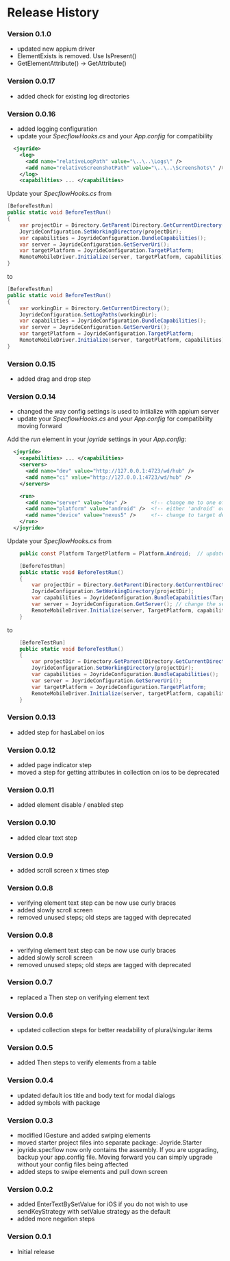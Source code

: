 
# Release History

### Version 0.1.0
- updated new appium driver
- ElementExists is removed.  Use IsPresent()
- GetElementAttribute() -> GetAttribute()

### Version 0.0.17
- added check for existing log directories

### Version 0.0.16
- added logging configuration
- update your *SpecflowHooks.cs* and your *App.config* for compatibility
```xml
  <joyride>
    <log>
      <add name="relativeLogPath" value="\..\..\Logs\" />
      <add name="relativeScreenshotPath" value="\..\..\Screenshots\" />
    </log>
    <capabilities> ... </capabilities>
```

Update your *SpecflowHooks.cs* from

```csharp
[BeforeTestRun]
public static void BeforeTestRun()
{
    var projectDir = Directory.GetParent(Directory.GetCurrentDirectory()).Parent.FullName;
    JoyrideConfiguration.SetWorkingDirectory(projectDir);
    var capabilities = JoyrideConfiguration.BundleCapabilities();
    var server = JoyrideConfiguration.GetServerUri();
    var targetPlatform = JoyrideConfiguration.TargetPlatform;
    RemoteMobileDriver.Initialize(server, targetPlatform, capabilities);
}
```

to
```csharp
[BeforeTestRun]
public static void BeforeTestRun()
{
    var workingDir = Directory.GetCurrentDirectory();
    JoyrideConfiguration.SetLogPaths(workingDir);
    var capabilities = JoyrideConfiguration.BundleCapabilities();
    var server = JoyrideConfiguration.GetServerUri();
    var targetPlatform = JoyrideConfiguration.TargetPlatform;
    RemoteMobileDriver.Initialize(server, targetPlatform, capabilities);
}
```

### Version 0.0.15
- added drag and drop step

### Version 0.0.14
- changed the way config settings is used to intiialize with appium server
- update your *SpecflowHooks.cs* and your *App.config* for compatibility moving forward

Add the *run* element in your *joyride* settings in your *App.config*:
```xml
  <joyride>
    <capabilities> ... </capabilities>
    <servers>
      <add name="dev" value="http://127.0.0.1:4723/wd/hub" />
      <add name="ci" value="http://127.0.0.1:4723/wd/hub" />
    </servers>

    <run>
      <add name="server" value="dev" />        <!-- change me to one of your available servers -->
      <add name="platform" value="android" />  <!-- either 'android' or 'ios' -->
      <add name="device" value="nexus5" />     <!-- change to target device's name -->
    </run>
  </joyride>
```
Update your *SpecflowHooks.cs* from

```csharp
   	public const Platform TargetPlatform = Platform.Android;  // update either Platform.Android or Platform.Ios

    [BeforeTestRun]
    public static void BeforeTestRun()
    {
		var projectDir = Directory.GetParent(Directory.GetCurrentDirectory()).Parent.FullName;
		JoyrideConfiguration.SetWorkingDirectory(projectDir);
		var capabilities = JoyrideConfiguration.BundleCapabilities(TargetPlatform, "nexus5"); // change the device
		var server = JoyrideConfiguration.GetServer(); // change the server.  default is "dev"
		RemoteMobileDriver.Initialize(server, TargetPlatform, capabilities);
    }
```

to

```csharp
	[BeforeTestRun]
	public static void BeforeTestRun()
	{
		var projectDir = Directory.GetParent(Directory.GetCurrentDirectory()).Parent.FullName;
		JoyrideConfiguration.SetWorkingDirectory(projectDir);
		var capabilities = JoyrideConfiguration.BundleCapabilities();
		var server = JoyrideConfiguration.GetServerUri();
		var targetPlatform = JoyrideConfiguration.TargetPlatform;
		RemoteMobileDriver.Initialize(server, targetPlatform, capabilities);
	}
```

### Version 0.0.13
- added step for hasLabel on ios

### Version 0.0.12
- added page indicator step
- moved a step for getting attributes in collection on ios to be deprecated

### Version 0.0.11
- added element disable / enabled step

### Version 0.0.10
- added clear text step

### Version 0.0.9
- added scroll screen x times step

### Version 0.0.8
- verifying element text step can be now use curly braces
- added slowly scroll screen
- removed unused steps; old steps are tagged with deprecated

### Version 0.0.8
- verifying element text step can be now use curly braces
- added slowly scroll screen
- removed unused steps; old steps are tagged with deprecated

### Version 0.0.7
- replaced a Then step on verifying element text

### Version 0.0.6
- updated collection steps for better readability of plural/singular items

### Version 0.0.5
- added Then steps to verify elements from a table

### Version 0.0.4
- updated default ios title and body text for modal dialogs
- added symbols with package

### Version 0.0.3
- modified IGesture and added swiping elements
- moved starter project files into separate package:  Joyride.Starter
- joyride.specflow now only contains the assembly.  If you are upgrading, backup your app.config file.  Moving forward you can simply upgrade without your config files being affected
- added steps to swipe elements and pull down screen

### Version 0.0.2

- added EnterTextBySetValue for iOS if you do not wish to use sendKeyStrategy with setValue strategy as the default
- added more negation steps

### Version 0.0.1

- Initial release  
